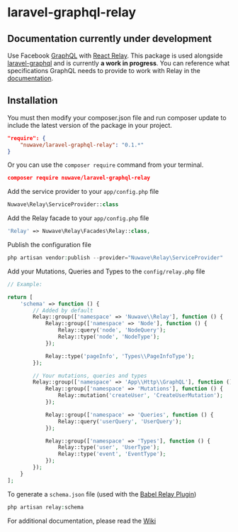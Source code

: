 # laravel-graphql-relay

## Documentation currently under development

Use Facebook [GraphQL](http://facebook.github.io/graphql/) with [React Relay](https://facebook.github.io/relay/). This package is used alongside [laravel-graphql](https://github.com/Folkloreatelier/laravel-graphql) and is currently **a work in progress**. You can reference what specifications GraphQL needs to provide to work with Relay in the [documentation](https://facebook.github.io/relay/docs/graphql-relay-specification.html#content).

## Installation

You must then modify your composer.json file and run composer update to include the latest version of the package in your project.

```json
"require": {
    "nuwave/laravel-graphql-relay": "0.1.*"
}
```

Or you can use the ```composer require``` command from your terminal.

```json
composer require nuwave/laravel-graphql-relay
```

Add the service provider to your ```app/config.php``` file

```php
Nuwave\Relay\ServiceProvider::class
```

Add the Relay facade to your ```app/config.php``` file

```php
'Relay' => Nuwave\Relay\Facades\Relay::class,
```

Publish the configuration file

```php
php artisan vendor:publish --provider="Nuwave\Relay\ServiceProvider"
```

Add your Mutations, Queries and Types to the ```config/relay.php``` file

```php
// Example:

return [
    'schema' => function () {
        // Added by default
        Relay::group(['namespace' => 'Nuwave\\Relay'], function () {
            Relay::group(['namespace' => 'Node'], function () {
                Relay::query('node', 'NodeQuery');
                Relay::type('node', 'NodeType');
            });

            Relay::type('pageInfo', 'Types\\PageInfoType');
        });

        // Your mutations, queries and types
        Relay::group(['namespace' => 'App\\Http\\GraphQL'], function () {
            Relay::group(['namespace' => 'Mutations'], function () {
                Relay::mutation('createUser', 'CreateUserMutation');
            });

            Relay::group(['namespace' => 'Queries', function () {
                Relay::query('userQuery', 'UserQuery');
            });

            Relay::group(['namespace' => 'Types'], function () {
                Relay::type('user', 'UserType');
                Relay::type('event', 'EventType');
            });
        });
    }
];
```

To generate a ```schema.json``` file (used with the [Babel Relay Plugin](https://facebook.github.io/relay/docs/guides-babel-plugin.html#content))

```php
php artisan relay:schema
```

For additional documentation, please read the [Wiki](https://github.com/nuwave/laravel-graphql-relay/wiki/1.-GraphQL-and-Relay)
